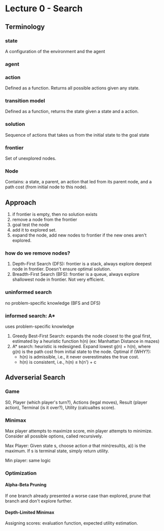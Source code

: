 # Lecture 0 - Search
## Terminology
### state
A configuration of the environment and the agent
### agent
### action
Defined as a function. Returns all possible actions given any state. 
### transition model
Defined as a function, returns the state given a state and a action.
### solution
Sequence of actions that takes us from the initial state to the goal state
### frontier
Set of unexplored nodes.
### Node
Contains: a state, a parent, an action that led from its parent node, and a path cost (from initial node to this node).

## Approach
1. if frontier is empty, then no solution exists
2. remove a node from the frontier
3. goal test the node
4. add it to explored set.
5. expand the node, add new nodes to frontier if the new ones aren't explored.

### how do we remove nodes?
1. Depth-First Search (DFS): frontier is a stack, always explore deepest node in frontier. Doesn't ensure optimal solution.
2. Breadth-First Search (BFS): frontier is a queue, always explore shallowest node in frontier. Not very efficient.
### uninformed search
no problem-specific knowledge (BFS and DFS)
### informed search: A*
uses problem-specific knowledge
1. Greedy Best-First Search: expands the node closest to the goal first, estimated by a heuristic function h(n) (ex: Manhattan Distance in mazes)
2. A* search: heuristic is redesigned. Expand lowest g(n) + h(n), where g(n) is the path cost from initial state to the node. Optimal if (WHY?):
    - h(n) is admissible, i.e., it never overestimates the true cost.
    - h(n) is consistent, i.e., h(n) $\leq$ h(n') + c

## Adverserial Search
### Game
S0, Player (which player's turn?), Actions (legal moves), Result (player action), Terminal (is it over?), Utility (calcualtes score).
### Minimax
Max player attempts to maximize score, min player attempts to minimize. Consider all possible options, called recursively. 

Max Player:
Given state s, choose action $a$ that min(result(s, a)) is the maximum. If s is terminal state, simply return utility.

Min player: same logic

### Optimization
#### Alpha-Beta Pruning
If one branch already presented a worse case than explored, prune that branch and don't explore further.
#### Depth-Limited Minimax
Assigning scores: evaluation function, expected utility estimation.